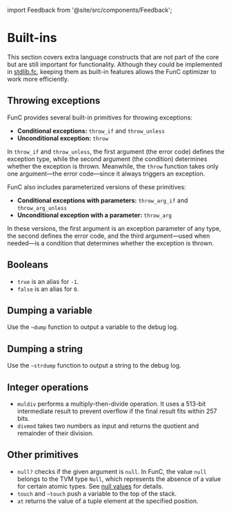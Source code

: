 import Feedback from '@site/src/components/Feedback';

# Built-ins

This section covers extra language constructs that are not part of the core but are still important for functionality. 
Although they could be implemented in [stdlib.fc](/v3/documentation/smart-contracts/func/docs/stdlib/),
keeping them as built-in features allows the FunC optimizer to work more efficiently.

## Throwing exceptions

FunC provides several built-in primitives for throwing exceptions:
- **Conditional exceptions:** `throw_if` and `throw_unless`
- **Unconditional exception:** `throw`

In `throw_if` and `throw_unless`, the first argument (the error code) defines the exception type,
while the second argument (the condition) determines whether the exception is thrown.
Meanwhile, the `throw` function takes only one argument—the error code—since it always triggers an exception.

FunC also includes parameterized versions of these primitives:
- **Conditional exceptions with parameters:** `throw_arg_if` and `throw_arg_unless`
- **Unconditional exception with a parameter:** `throw_arg`

In these versions, the first argument is an exception parameter of any type, the second defines the error code, and the third argument—used when needed—is a condition that determines whether the exception is thrown.

## Booleans
- `true` is an alias for `-1`. 
- `false` is an alias for `0`.

## Dumping a variable
Use the `~dump` function to output a variable to the debug log.

## Dumping a string
Use the `~strdump` function to output a string to the debug log.

## Integer operations
- `muldiv` performs a multiply-then-divide operation. 
It uses a 513-bit intermediate result to prevent overflow if the final result fits within 257 bits.
- `divmod` takes two numbers as input and returns the quotient and remainder of their division.


## Other primitives
- `null?` checks if the given argument is `null`. In FunC, the value `null` belongs to the TVM type `Null`, which represents the absence of a value for certain atomic types. See [null values](/v3/documentation/smart-contracts/func/docs/types#null-values) for details.
- `touch` and `~touch` push a variable to the top of the stack.
- `at` returns the value of a tuple element at the specified position.
<Feedback />

